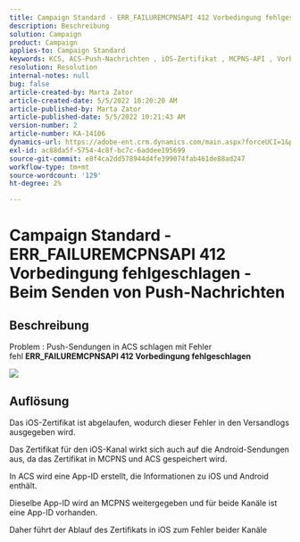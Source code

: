 ```yaml
---
title: Campaign Standard - ERR_FAILUREMCPNSAPI 412 Vorbedingung fehlgeschlagen - Beim Senden von Push-Nachrichten
description: Beschreibung
solution: Campaign
product: Campaign
applies-to: Campaign Standard
keywords: KCS, ACS-Push-Nachrichten , iOS-Zertifikat , MCPNS-API , Vorbedingung fehlgeschlagen
resolution: Resolution
internal-notes: null
bug: false
article-created-by: Marta Zator
article-created-date: 5/5/2022 10:20:20 AM
article-published-by: Marta Zator
article-published-date: 5/5/2022 10:21:43 AM
version-number: 2
article-number: KA-14106
dynamics-url: https://adobe-ent.crm.dynamics.com/main.aspx?forceUCI=1&pagetype=entityrecord&etn=knowledgearticle&id=1f2a0af4-5ccc-ec11-a7b5-6045bd00dbbc
exl-id: ac88da5f-5754-4c8f-bc7c-6addee195699
source-git-commit: e8f4ca2dd578944d4fe399074fab461de88ad247
workflow-type: tm+mt
source-wordcount: '129'
ht-degree: 2%

---
```


# Campaign Standard - ERR_FAILUREMCPNSAPI 412 Vorbedingung fehlgeschlagen - Beim Senden von Push-Nachrichten

## Beschreibung


Problem : Push-Sendungen in ACS schlagen mit Fehler fehl <b>ERR_FAILUREMCPNSAPI 412 Vorbedingung fehlgeschlagen </b>

![](assets/___2d51c51d-5dcc-ec11-a7b5-6045bd00dbbc___.png)




## Auflösung


Das iOS-Zertifikat ist abgelaufen, wodurch dieser Fehler in den Versandlogs ausgegeben wird.

Das Zertifikat für den iOS-Kanal wirkt sich auch auf die Android-Sendungen aus, da das Zertifikat in MCPNS und ACS gespeichert wird.

In ACS wird eine App-ID erstellt, die Informationen zu iOS und Android enthält.

Dieselbe App-ID wird an MCPNS weitergegeben und für beide Kanäle ist eine App-ID vorhanden.

Daher führt der Ablauf des Zertifikats in iOS zum Fehler beider Kanäle
